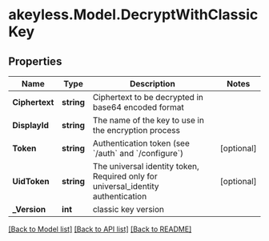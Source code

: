 # akeyless.Model.DecryptWithClassicKey

## Properties

Name | Type | Description | Notes
------------ | ------------- | ------------- | -------------
**Ciphertext** | **string** | Ciphertext to be decrypted in base64 encoded format | 
**DisplayId** | **string** | The name of the key to use in the encryption process | 
**Token** | **string** | Authentication token (see &#x60;/auth&#x60; and &#x60;/configure&#x60;) | [optional] 
**UidToken** | **string** | The universal identity token, Required only for universal_identity authentication | [optional] 
**_Version** | **int** | classic key version | 

[[Back to Model list]](../README.md#documentation-for-models) [[Back to API list]](../README.md#documentation-for-api-endpoints) [[Back to README]](../README.md)


